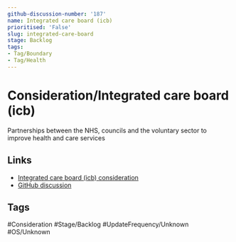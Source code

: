 ```yaml
---
github-discussion-number: '187'
name: Integrated care board (icb)
prioritised: 'False'
slug: integrated-care-board
stage: Backlog
tags:
- Tag/Boundary
- Tag/Health
---
```


# Consideration/Integrated care board (icb)

Partnerships between the NHS, councils and the voluntary sector to improve health and care services

## Links

* [Integrated care board (icb) consideration](https://design.planning.data.gov.uk/planning-consideration/integrated-care-board)
* [GitHub discussion](https://github.com/digital-land/data-standards-backlog/discussions/187)

## Tags

#Consideration #Stage/Backlog #UpdateFrequency/Unknown #OS/Unknown